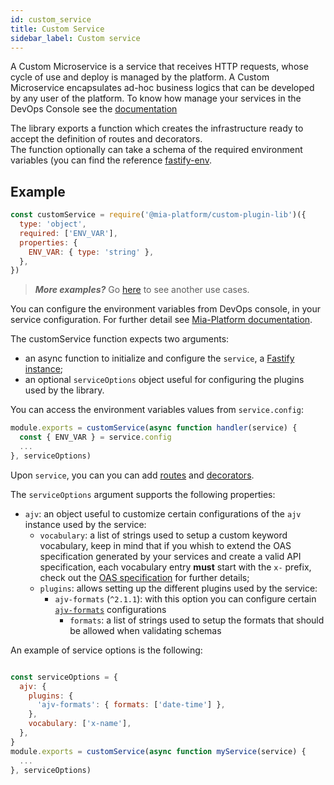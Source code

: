 ```yaml
---
id: custom_service
title: Custom Service
sidebar_label: Custom service
---
```

A Custom Microservice is a service that receives HTTP requests, whose cycle of use and deploy is managed by the platform. A Custom Microservice  encapsulates ad-hoc business logics that can be developed by any user of the platform. To know how manage your services in the DevOps Console see the [documentation](../../development_suite/api-console/api-design/services)

The library exports a function which creates the infrastructure ready to accept the definition of routes and decorators.  
The function optionally can take a schema of the required environment variables (you can find the reference [fastify-env](https://github.com/fastify/fastify-env).

## Example

```js
const customService = require('@mia-platform/custom-plugin-lib')({
  type: 'object',
  required: ['ENV_VAR'],
  properties: {
    ENV_VAR: { type: 'string' },
  },
})
```

> **_More examples?_** Go [here](https://github.com/mia-platform/custom-plugin-lib/blob/master/examples/advanced/index.js) to see another use cases.

You can configure the environment variables from DevOps console, in your service configuration. For further detail see [Mia-Platform documentation](../../development_suite/api-console/api-design/services#environment-variable-configuration).  

The customService function expects two arguments:

 - an async function to initialize and configure the `service`, a [Fastify instance](https://www.fastify.io/docs/latest/Server/);
 - an optional `serviceOptions` object useful for configuring the plugins used by the library.   

You can access the environment variables values from `service.config`:

```js
module.exports = customService(async function handler(service) {
  const { ENV_VAR } = service.config
  ...
}, serviceOptions)
```

Upon `service`, you can you can add [routes](./routes.md) and [decorators](./decorators.md). 

The `serviceOptions` argument supports the following properties:

  - `ajv`: an object useful to customize certain configurations of the `ajv` instance used by the service:
    - `vocabulary`: a list of strings used to setup a custom keyword vocabulary, 
    keep in mind that if you whish to extend the OAS specification generated by your services and create a valid API specification, each
    vocabulary entry **must** start with the `x-` prefix, check out the [OAS specification](https://swagger.io/docs/specification/openapi-extensions/) for further details;
    - `plugins`: allows setting up the different plugins used by the service:
      - `ajv-formats` (`^2.1.1`): with this option you can configure certain [`ajv-formats`](https://github.com/ajv-validator/ajv-formats) configurations
        - `formats`: a list of strings used to setup the formats that should be allowed when validating schemas

An example of service options is the following:

```js

const serviceOptions = {
  ajv: {
    plugins: {
      'ajv-formats': { formats: ['date-time'] },
    },
    vocabulary: ['x-name'],
  },
}
module.exports = customService(async function myService(service) {
  ...
}, serviceOptions)
```

